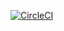 [![CircleCI](https://circleci.com/gh/HannahMilton/web_application_security_template/tree/master.svg?style=shield&circle-token=d8f18bb513a8381d19ae9d3bceca495d75ede242)](https://circleci.com/gh/HannahMilton/web_application_security_template/tree/master)